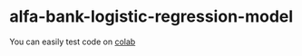 # alfa-bank-logistic-regression-model
You can easily test code on [colab](https://colab.research.google.com/drive/1veoTjP5ljjTGrP3Xfibod-Qxe7LLBj0P?usp=sharing)
